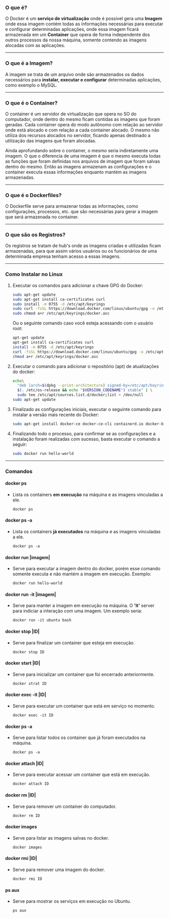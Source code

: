 ### **O que é?**
O Docker é um **serviço de virtualização** onde é possível gera uma **Imagem** onde essa imagem contém todas as informações necessárias para executar e configurar determinadas aplicações, onde essa imagem ficará armazenada em um **Container** que opera de forma independente dos outros processos da nossa máquina, somente contendo as imagens alocadas com as aplicações.

---
### **O que é a Imagem?**
A imagem se trata de um arquivo onde são armazenados os dados necessários para **instalar, executar e configurar** determinadas aplicações, como exemplo o MySQL.

---
### **O que é o Container?**
O container é um servidor de virtualização que opera no SO do computador, onde dentro do mesmo ficam contidas as imagens que foram geradas. Cada container opera do modo autônomo com relação ao servidor onde está alocado e com relação a cada container alocado. O mesmo não utiliza dos recursos alocados no servidor, ficando apenas destinado a utilização das imagens que foram alocadas.

Ainda aprofundando sobre o container, o mesmo seria indiretamente uma imagem. O que o diferencia de uma imagem é que o mesmo executa todas as funções que foram definidas nos arquivos de imagem que foram salvas dentro do mesmo. Então as imagens armazenam as configurações e o container executa essas informações enquanto mantém as imagens armazenadas.

---
### **O que é o Dockerfiles?**
O Dockerfile serve para armazenar todas as informações, como configurações, processos, etc. que são necessárias para gerar a imagem que será armazenada no container.

---
### **O que são os Registros?**
Os registros se tratam de hub's onde as imagens criadas e utilizadas ficam armazenadas, para que assim vários usuários ou os funcionários de uma determinada empresa tenham acesso a essas imagens. 

---
### **Como Instalar no Linux**
1. Executar os comandos para adicionar a chave GPG do Docker:
	```bash
	sudo apt-get update
	sudo apt-get install ca-certificates curl
	sudo install -m 0755 -d /etc/apt/keyrings
	sudo curl -fsSL https://download.docker.com/linux/ubuntu/gpg -o /etc/apt/keyrings/docker.asc
	sudo chmod a+r /etc/apt/keyrings/docker.asc
	```

	Ou o seguinte comando caso você esteja acessando com o usuário root:
	```bash
	apt-get update
	apt-get install ca-certificates curl
	install -m 0755 -d /etc/apt/keyrings
	curl -fsSL https://download.docker.com/linux/ubuntu/gpg -o /etc/apt/keyrings/docker.asc
	chmod a+r /etc/apt/keyrings/docker.asc
	```

2. Executar o comando para adicionar o repositório (apt) de atualizações do docker:

	```bash
	echo\
	  "deb [arch=$(dpkg --print-architecture) signed-by=/etc/apt/keyrings/docker.asc] https://download.docker.com/linux/ubuntu \
	  $(. /etc/os-release && echo "$VERSION_CODENAME") stable" | \
	  sudo tee /etc/apt/sources.list.d/docker;list > /dev/null
	sudo apt-get update
	```

3. Finalizado as configurações iniciais, executar o seguinte comando para instalar a versão mais recente do Docker:
	```bash
	sudo apt-get install docker-ce docker-ce-cli containerd.io docker-buildx-plugin docker-compose-plugin
	```

4. Finalizando todo o processo, para confirmar se as configurações e a instalação foram realizadas com sucesso, basta executar o comando a seguir:
	```bash
	sudo docker run hello-world
	```
---
### **Comandos**
#### **docker ps**
- Lista os containers **em execução** na máquina e as imagens vinculadas a ele.
	```docker
	docker ps
	```
#### **docker ps -a**
- Lista os containers **já executados** na máquina e as imagens vinculadas a ele.
	```docker
	docker ps -a
	```
#### **docker run |imagem|**
- Serve para executar a imagem dentro do docker, porém esse comando somente executa e não mantém a imagem em execução. Exemplo:
	```docker
	docker run hello-world
	```
#### **docker run -it |imagem|**
- Serve para manter a imagem em execução na máquina. O **'it'** server para indiciar a interação com uma imagem. Um exemplo seria:
	```docker
	docker run -it ubuntu bash
	``````
#### **docker stop |ID|**
- Serve para finalizar um container que esteja em execução.
	```docker
	docker stop ID
	```
#### **docker start |ID|**
- Serve para inicializar um container que foi encerrado anteriormente.
	```docker
	docker strat ID
	```
#### **docker exec -it |ID|**
- Serve para executar um container que está em serviço no momento.
	```docker
	docker exec -it ID
	```
#### **docker ps -a**
- Serve para listar todos os container que já foram executados na máquina.
	```docker
	docker ps -a
	```
#### **docker attach |ID|**
- Serve para executar acessar um container que está em execução.
	```docker
	docker attach ID
	```
#### **docker rm |ID|**
- Serve para remover um container do computador.
	```docker
	docker rm ID
	```
#### **docker images**
- Serve para listar as imagens salvas no docker.
	```docker
	docker images
	```
#### **docker rmi |ID|**
- Serve para remover uma imagem do docker.
	```docker
	docker rmi ID
	```
#### **ps aux**
- Serve para mostrar os serviços em execução no Ubuntu.
	```docker
	ps aux
	```
